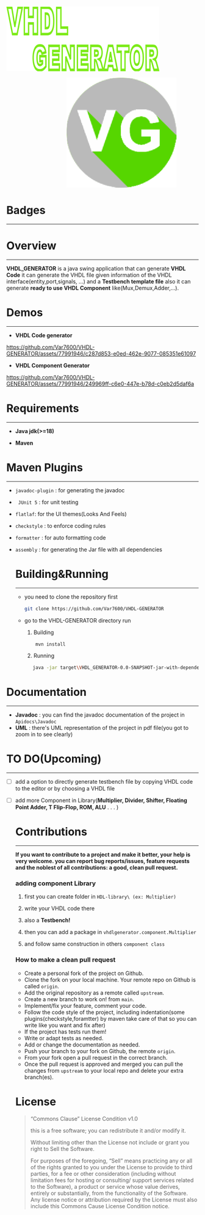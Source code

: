 ![logo-text.png](assets/logo-text.png)

                                        ![VHDL GENERATOR LOGO](assets/logo.png)

# Badges

---

# Overview

---

**VHDL_GENERATOR** is a java swing application that can generate **VHDL Code** it can generate the VHDL file given information of the VHDL interface(entity,port,signals, ...)  and  a **Testbench template file** also it can generate **ready to use VHDL Component** like(Mux,Demux,Adder,...). 

# Demos

---

- **VHDL Code generator**


https://github.com/Var7600/VHDL-GENERATOR/assets/77991946/c287d853-e0ed-462e-9077-085351e61097


- **VHDL Component Generator**
  


https://github.com/Var7600/VHDL-GENERATOR/assets/77991946/249969ff-c6e0-447e-b78d-c0eb2d5daf6a


# Requirements

---

- **Java jdk(>=18)**

- **Maven**

# Maven Plugins

---

- `javadoc-plugin` : for generating the javadoc

- ` JUnit 5` : for unit testing

- `flatlaf`: for the UI themes(Looks And Feels)

- `checkstyle` : to enforce coding rules

- `formatter` : for auto formatting code

- `assembly` : for generating the Jar file with  all dependencies
  
  # Building&Running
  
  ---
  
  - you need to clone the repository first
    
    ```bash
    git clone https://github.com/Var7600/VHDL-GENERATOR
    ```
  
  - go to the VHDL-GENERATOR directory run
    
    1. Building 
    
    ```bash
        mvn install
    ```
    
    2. Running
    
    ```bash
       java -jar target\VHDL_GENERATOR-0.0-SNAPSHOT-jar-with-dependencies.jar
    ```

# Documentation

---

- **Javadoc** : you can find the javadoc documentation of the project in `Apidocs\Javadoc`
- **UML** : there's UML representation of the project in pdf file(you got to zoom in to see clearly)

# TO DO(Upcoming)

---

- [ ] add a option to directly generate testbench file by copying VHDL code to the editor or by choosing a VHDL file

- [ ] add more Component in Library(**Multiplier, Divider, Shifter, Floating Point Adder, T Flip-Flop, ROM, ALU** . . . )
  
  # Contributions
  
  ---
  
  **If you want to contribute to a project and make it better, your help is very welcome. you can report bug reports/issues, feature requests and the noblest of all contributions: a good, clean pull request.**
  
  ### adding component Library
  
  1. first you can create folder in `HDL-library\ (ex: Multiplier)`
  
  2. write your VHDL  code there
  
  3. also a **Testbench!**
  
  4. then you can add a package in `vhdlgenerator.component.Multiplier`
  
  5. and follow same construction in others `component class`
  
  ### How to make a clean pull request
  
  - Create a personal fork of the project on Github.
  - Clone the fork on your local machine. Your remote repo on Github is called `origin`.
  - Add the original repository as a remote called `upstream`.
  - Create a new branch to work on! from `main`.
  - Implement/fix your feature, comment your code.
  - Follow the code style of the project, including indentation(some plugins(checkstyle,foramtter) by maven take care of that so you can write like you want and fix after)
  - If the project has tests run them!
  - Write or adapt tests as needed.
  - Add or change the documentation as needed.
  - Push your branch to your fork on Github, the remote `origin`.
  - From your fork open a pull request in the correct branch.
  - Once the pull request is approved and merged you can pull the changes from `upstream` to your local repo and delete your extra branch(es).
  
  # License
  
  > “Commons Clause” License Condition v1.0
  > 
  > this is a free software; you can redistribute it and/or modify it.
  > 
  > Without limiting other than the License not include or grant  you right to Sell the Software.
  > 
  > For purposes of the foregoing, “Sell” means practicing any or all of the rights granted to you under the License to provide to third parties, 
  > for a fee or other consideration (including without limitation fees for hosting or consulting/ support services related to the Software), 
  > a product or service whose value derives, entirely or substantially, from the functionality of the Software. 
  > Any license notice or attribution required by the License must also include this Commons Cause License Condition notice.
